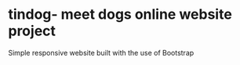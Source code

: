 # tindog- meet dogs online website project
Simple responsive website built with the use of Bootstrap
